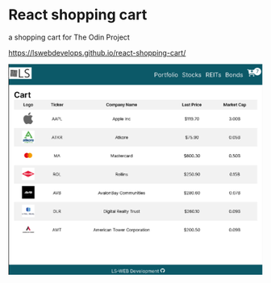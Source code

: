 # React shopping cart
a shopping cart for The Odin Project


https://lswebdevelops.github.io/react-shopping-cart/


![Website](https://github.com/lswebdevelops/react-shopping-cart/blob/master/src/images/page_screenshot.png)
